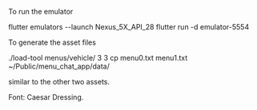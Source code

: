 To run the emulator

   flutter emulators --launch Nexus_5X_API_28
   flutter run -d emulator-5554

To generate the asset files

   ./load-tool menus/vehicle/ 3 3
   cp menu0.txt menu1.txt ~/Public/menu_chat_app/data/

similar to the other two assets.

Font: Caesar Dressing.
